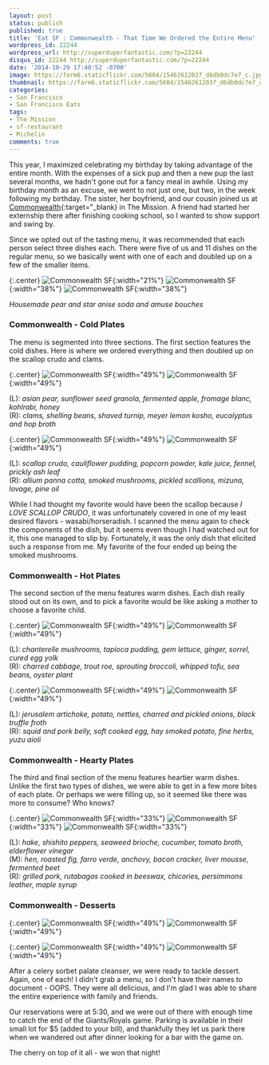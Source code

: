 ```yaml
---
layout: post
status: publish
published: true
title: 'Eat SF : Commonwealth - That Time We Ordered the Entire Menu'
wordpress_id: 22244
wordpress_url: http://superduperfantastic.com/?p=22244
disqus_id: 22244 http://superduperfantastic.com/?p=22244
date: '2014-10-29 17:40:52 -0700'
image: https://farm6.staticflickr.com/5604/15462612037_d6db0dc7e7_c.jpg
thumbnail: https://farm6.staticflickr.com/5604/15462612037_d6db0dc7e7_q.jpg
categories:
- San Francisco
- San Francisco Eats
tags:
- The Mission
- sf-restaurant
- Michelin
comments: true
---
```

This year, I maximized celebrating my birthday by taking advantage of the entire month. With the expenses of a sick pup and then a new pup the last several months, we hadn't gone out for a fancy meal in awhile. Using my birthday month as an excuse, we went to not just one, but two, in the week following my birthday. The sister, her boyfriend, and our cousin joined us at [Commonwealth](http://www.commonwealthsf.com/ "Commonwealth SF"){:target="_blank} in The Mission. A friend had started her externship there after finishing cooking school, so I wanted to show support and swing by.

Since we opted out of the tasting menu, it was recommended that each person select three dishes each. There were five of us and 11 dishes on the regular menu, so we basically went with one of each and doubled up on a few of the smaller items.

{:.center}
![Commonwealth SF](https://farm6.staticflickr.com/5612/15645892891_97eba1e102_m.jpg){:width="21%"} ![Commonwealth SF](https://farm4.staticflickr.com/3941/15027834354_933feb52b4_m.jpg){:width="38%"} ![Commonwealth SF](https://farm8.staticflickr.com/7538/15645894901_ae59188f3c_m.jpg){:width="38%"}

_Housemade pear and star anise soda and amuse bouches_

### Commonwealth - Cold Plates

The menu is segmented into three sections. The first section features the cold dishes. Here is where we ordered everything and then doubled up on the scallop crudo and clams.

{:.center}
![Commonwealth SF](https://farm8.staticflickr.com/7494/15645898191_922656bac8.jpg){:width="49%"} ![Commonwealth SF](https://farm8.staticflickr.com/7561/15462612747_e0a5e6d446.jpg){:width="49%"}

(L): _asian pear, sunflower seed granola, fermented apple, fromage blanc, kohlrabi, honey_  
(R): _clams, shelling beans, shaved turnip, meyer lemon kosho, eucalyptus and hop broth_

{:.center}
![Commonwealth SF](https://farm6.staticflickr.com/5604/15462612037_d6db0dc7e7.jpg){:width="49%"} ![Commonwealth SF](https://farm4.staticflickr.com/3952/15624882356_0ff91ef547.jpg){:width="49%"}

(L): _scallop crudo, cauliflower pudding, popcorn powder, kale juice, fennel, prickly ash leaf_  
(R): _allium panna cotta, smoked mushrooms, pickled scallions, mizuna, lovage, pine oil_

While I had thought my favorite would have been the scallop because _I LOVE SCALLOP CRUDO_, it was unfortunately covered in one of my least desired flavors - wasabi/horseradish. I scanned the menu again to check the components of the dish, but it seems even though I had watched out for it, this one managed to slip by. Fortunately, it was the only dish that elicited such a response from me. My favorite of the four ended up being the smoked mushrooms.

### Commonwealth - Hot Plates

The second section of the menu features warm dishes. Each dish really stood out on its own, and to pick a favorite would be like asking a mother to choose a favorite child.

{:.center}
![Commonwealth SF](https://farm4.staticflickr.com/3935/15028431283_4f5253b1c7.jpg){:width="49%"} ![Commonwealth SF](https://farm8.staticflickr.com/7532/15624885876_c848df986b.jpg){:width="49%"}

(L): _chanterelle mushrooms, tapioca pudding, gem lettuce, ginger, sorrel, cured egg yolk_  
(R): _charred cabbage, trout roe, sprouting broccoli, whipped tofu, sea beans, oyster plant_

{:.center}
![Commonwealth SF](https://farm6.staticflickr.com/5608/15028432073_056640d3af.jpg){:width="49%"} ![Commonwealth SF](https://farm4.staticflickr.com/3944/15645901681_8f71c54c1d.jpg){:width="49%"}

(L): _jerusalem artichoke, potato, nettles, charred and pickled onions, black truffle froth_  
(R): _squid and pork belly, soft cooked egg, hay smoked potato, fine herbs, yuzu aioli_

### Commonwealth - Hearty Plates

The third and final section of the menu features heartier warm dishes. Unlike the first two types of dishes, we were able to get in a few more bites of each plate. Or perhaps we were filling up, so it seemed like there was more to consume? Who knows?

{:.center}
![Commonwealth SF](https://farm8.staticflickr.com/7531/15028434473_e57ff863b1_m.jpg){:width="33%"} ![Commonwealth SF](https://farm8.staticflickr.com/7505/15486007658_aa4e69e874_m.jpg){:width="33%"} ![Commonwealth SF](https://farm4.staticflickr.com/3935/15648600605_b38bba99ba_m.jpg){:width="33%"}

(L): _hake, shishito peppers, seaweed brioche, cucumber, tomato broth, elderflower vinegar_  
(M): _hen, roasted fig, farro verde, anchovy, bacon cracker, liver mousse, fermented beet_  
(R): _grilled pork, rutabagas cooked in beeswax, chicories, persimmons leather, maple syrup_

### Commonwealth - Desserts

{:.center}
![Commonwealth SF](https://farm6.staticflickr.com/5609/15462622157_9dc74abaff.jpg){:width="49%"} ![Commonwealth SF](https://farm6.staticflickr.com/5612/15462623277_0b0927f5d5.jpg){:width="49%"}

{:.center}
![Commonwealth SF](https://farm8.staticflickr.com/7581/15645908401_fb90584678.jpg){:width="49%"} ![Commonwealth SF](https://farm4.staticflickr.com/3945/15624894526_8086ebcb9d.jpg){:width="49%"}

After a celery sorbet palate cleanser, we were ready to tackle dessert. Again, one of each! I didn't grab a menu, so I don't have their names to document - OOPS. They were all delicious, and I'm glad I was able to share the entire experience with family and friends.

Our reservations were at 5:30, and we were out of there with enough time to catch the end of the Giants/Royals game. Parking is available in their small lot for $5 (added to your bill), and thankfully they let us park there when we wandered out after dinner looking for a bar with the game on.

The cherry on top of it all - we won that night!